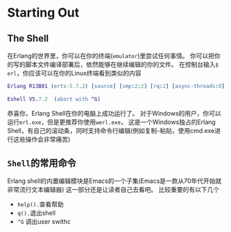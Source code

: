 # Starting Out

## The Shell

在Erlang的世界里，你可以在你的终端(`emulator`)里尝试任何事情。
你可以把你的写的脚本文件编译部署后，依然能够在继续编辑的你的文件。
在控制台输入`$ erl`，你应该可以在你的Linux终端看到类似的内容

```Erlang
Erlang R13B01 (erts-5.7.2) [source] [smp:2:2] [rq:2] [async-threads:0] [hipe] [kernel-poll:false]
 
Eshell V5.7.2  (abort with ^G)
```

恭喜你，Erlang Shell在你的电脑上成功运行了。
对于Windows的用户，你可以运行`erl.exe`，但是更推荐你使用`werl.exe`，
这是一个Windows独占的Erlang Shell，有自己的滚动条，同时支持命令行编辑(例如复制-粘贴，使用cmd.exe进行这些操作会非常痛苦)

## `Shell`的常用命令
Erlang shell的内置编辑模块是Emacs的一个子集(Emacs是一款从70年代开始就非常流行文本编辑器)
这一部分还是让读者自己去看吧。
比较重要的有以下几个
- `help().`查看帮助
- `q().`退出shell
- `^G` 调出user swithc